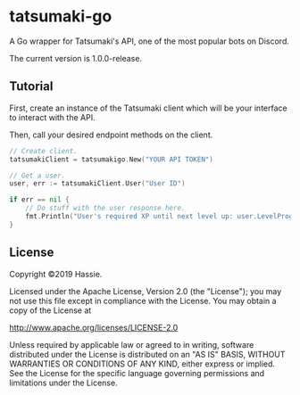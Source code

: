 # tatsumaki-go
A Go wrapper for Tatsumaki's API, one of the most popular bots on Discord.

The current version is 1.0.0-release.

## Tutorial

First, create an instance of the Tatsumaki client which will be
your interface to interact with the API.

Then, call your desired endpoint methods on the client.

```go
// Create client.
tatsumakiClient = tatsumakigo.New("YOUR API TOKEN")

// Get a user.
user, err := tatsumakiClient.User("User ID")

if err == nil {
	// Do stuff with the user response here.
	fmt.Println("User's required XP until next level up: user.LevelProgress.RequiredXp)
}
```

## License
Copyright &copy;2019 Hassie.

Licensed under the Apache License, Version 2.0 (the "License");
you may not use this file except in compliance with the License.
You may obtain a copy of the License at

http://www.apache.org/licenses/LICENSE-2.0

Unless required by applicable law or agreed to in writing, software
distributed under the License is distributed on an "AS IS" BASIS,
WITHOUT WARRANTIES OR CONDITIONS OF ANY KIND, either express or implied.
See the License for the specific language governing permissions and
limitations under the License.